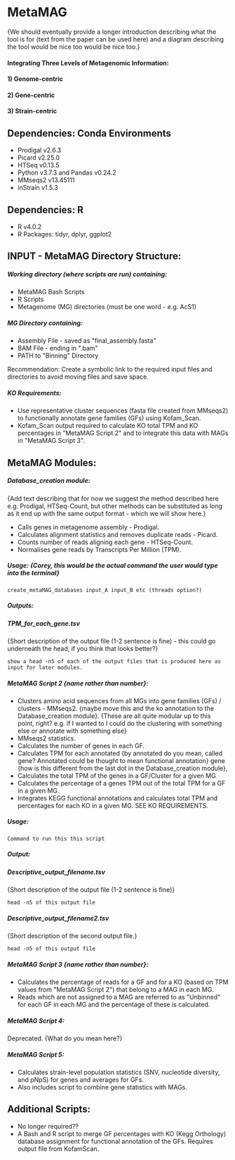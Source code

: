 # **MetaMAG**
{We should eventually provide a longer introduction describing what the tool is for (text from the paper can be used here) and a diagram describing the tool would be nice too would be nice too.}
#### Integrating Three Levels of Metagenomic Information: 
#### 1) Genome-centric
#### 2) Gene-centric
#### 3) Strain-centric


## **Dependencies: Conda Environments**
* Prodigal v2.6.3
* Picard v2.25.0
* HTSeq v0.13.5
* Python v3.7.3 and Pandas v0.24.2
* MMseqs2 v13.45111
* inStrain v1.5.3
## **Dependencies: R**
* R v4.0.2
* R Packages: tidyr, dplyr, ggplot2


## **INPUT - MetaMAG Directory Structure:**
##### Working directory (where scripts are run) containing:
* MetaMAG Bash Scripts
* R Scripts
* Metagenome (MG) directories (must be one word - e.g. AcS1)
##### MG Directory containing:
* Assembly File - saved as "final_assembly.fasta"
* BAM File - ending in ".bam"
* PATH to "Binning" Directory

Recommendation: Create a symbolic link to the required input files and directories to avoid moving files and save space.

##### KO Requirements:
* Use representative cluster sequences (fasta file created from MMseqs2) to functionally annotate gene families (GFs) using Kofam_Scan.
* Kofam_Scan output required to calculate KO total TPM and KO percentages in "MetaMAG Script 2" and to integrate this data with MAGs in "MetaMAG Script 3".

## **MetaMAG Modules:**

##### Database_creation module:
{Add text describing that for now we suggest the method described here e.g. Prodigal, HTSeq-Count, but other methods can be substituted as long as it end up with the same output format - which we will show here.}
* Calls genes in metagenome assembly - Prodigal.
* Calculates alignment statistics and removes duplicate reads - Picard.
* Counts number of reads aligning each gene - HTSeq-Count.
* Normalises gene reads by Transcripts Per Million (TPM).
##### Usage: {Corey, this would be the actual command the user would type into the terminal}
```
create_metaMAG_databases input_A input_B etc (threads option?)
```
##### Outputs:
##### TPM_for_each_gene.tsv
 {Short description of the output file (1-2 sentence is fine) - this could go underneath the head, if you think that looks better?}
```
show a head -n5 of each of the output files that is produced here as input for later modules.
```
##### MetaMAG Script 2 {name rather than number}:
* Clusters amino acid sequences from all MGs into gene families (GFs) / clusters - MMseqs2. {maybe move this and the ko annotation to the Database_creation module}. {These are all quite modular up to this point, right? e.g. if I wanted to I could do the clustering with something else or annotate with something else}
* MMseqs2 statistics.
* Calculates the number of genes in each GF.
* Calculates TPM for each annotated {by annotated do you mean, called gene? Annotated could be thought to mean functional annotation} gene {how is this different from the last dot in the Database_creation module}, 
* Calculates the total TPM of the genes in a GF/Cluster for a given MG
* Calculates the percentage of a genes TPM out of the total TPM for a GF in a given MG.
* Integrates KEGG functional annotations and calculates total TPM and percentages for each KO in a given MG. SEE KO REQUIREMENTS.

##### Usage:
```
Command to run this this script
```
##### Output:
##### Descriptive_output_filename.tsv
 {Short description of the output file (1-2 sentence is fine)}
```
head -n5 of this output file
```
##### Descriptive_output_filename2.tsv
 {Short description of the second output file.}
```
head -n5 of this output file
```

##### MetaMAG Script 3 {name rather than number}:
* Calculates the percentage of reads for a GF and for a KO (based on TPM values from "MetaMAG Script 2") that belong to a MAG in each MG. 
* Reads which are not assigned to a MAG are referred to as "Unbinned" for each GF in each MG and the percentage of these is calculated.

##### MetaMAG Script 4:
Deprecated. {What do you mean here?}

##### MetaMAG Script 5:
* Calculates strain-level population statistics (SNV, nucleotide diversity, and pNpS) for genes and averages for GFs.
* Also includes script to combine gene statistics with MAGs.


## **Additional Scripts:**
* No longer required??
* A Bash and R script to merge GF percentages with KO (Kegg Orthology) database assignment for functional annotation of the GFs. Requires output file from KofamScan.

